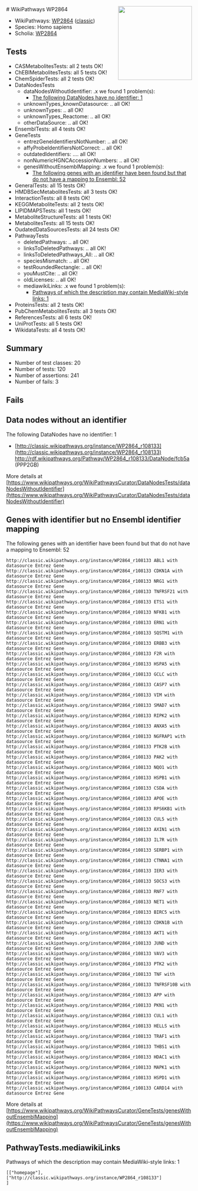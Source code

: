 <img style="float: right; width: 200px" src="https://upload.wikimedia.org/wikipedia/commons/thumb/8/83/Wplogo_with_text_500.png/640px-Wplogo_with_text_500.png" />
# WikiPathways WP2864

* WikiPathways: [WP2864](https://wikipathways.org/pathways/WP2864) ([classic](https://classic.wikipathways.org/instance/WP2864))
* Species: Homo sapiens
* Scholia: [WP2864](https://scholia.toolforge.org/wikipathways/WP2864)
## Tests
* CASMetabolitesTests: all 2 tests OK!
* ChEBIMetabolitesTests: all 5 tests OK!
* ChemSpiderTests: all 2 tests OK!
* DataNodesTests
    * dataNodesWithoutIdentifier: .x we found 1 problem(s):
        * [The following DataNodes have no identifier: 1](#d2d32fa0)
    * unknownTypes_knownDatasource: .. all OK!
    * unknownTypes: .. all OK!
    * unknownTypes_Reactome: .. all OK!
    * otherDataSource: .. all OK!
* EnsemblTests: all 4 tests OK!
* GeneTests
    * entrezGeneIdentifiersNotNumber: .. all OK!
    * affyProbeIdentifiersNotCorrect: .. all OK!
    * outdatedIdentifiers: .... all OK!
    * nonNumericHGNCAccessionNumbers: .. all OK!
    * genesWithoutEnsemblMapping: .x we found 1 problem(s):
        * [The following genes with an identifier have been found but that do not have a mapping to Ensembl: 52](#c4e5438b)
* GeneralTests: all 15 tests OK!
* HMDBSecMetabolitesTests: all 3 tests OK!
* InteractionTests: all 8 tests OK!
* KEGGMetaboliteTests: all 2 tests OK!
* LIPIDMAPSTests: all 1 tests OK!
* MetaboliteStructureTests: all 1 tests OK!
* MetabolitesTests: all 15 tests OK!
* OudatedDataSourcesTests: all 24 tests OK!
* PathwayTests
    * deletedPathways: .. all OK!
    * linksToDeletedPathways: .. all OK!
    * linksToDeletedPathways_All: .. all OK!
    * speciesMismatch: .. all OK!
    * testRoundedRectangle: .. all OK!
    * youMustCite: .. all OK!
    * oldLicenses: .. all OK!
    * mediawikiLinks: .x we found 1 problem(s):
        * [Pathways of which the description may contain MediaWiki-style links: 1](#da69cf45)
* ProteinsTests: all 2 tests OK!
* PubChemMetabolitesTests: all 3 tests OK!
* ReferencesTests: all 6 tests OK!
* UniProtTests: all 5 tests OK!
* WikidataTests: all 4 tests OK!


## Summary

* Number of test classes: 20
* Number of tests: 120
* Number of assertions: 241
* Number of fails: 3

## Fails

<a name="d2d32fa0" />

## Data nodes without an identifier

The following DataNodes have no identifier: 1

* [http://classic.wikipathways.org/instance/WP2864_r108133](http://classic.wikipathways.org/instance/WP2864_r108133) http://rdf.wikipathways.org/Pathway/WP2864_r108133/DataNode/fcb5a (PPP2GB)


More details at [https://www.wikipathways.org/WikiPathwaysCurator/DataNodesTests/dataNodesWithoutIdentifier](https://www.wikipathways.org/WikiPathwaysCurator/DataNodesTests/dataNodesWithoutIdentifier)

<a name="c4e5438b" />

## Genes with identifier but no Ensembl identifier mapping

The following genes with an identifier have been found but that do not have a mapping to Ensembl: 52
```
http://classic.wikipathways.org/instance/WP2864_r108133 ABL1 with datasource Entrez Gene
http://classic.wikipathways.org/instance/WP2864_r108133 CDKN1A with datasource Entrez Gene
http://classic.wikipathways.org/instance/WP2864_r108133 NRG1 with datasource Entrez Gene
http://classic.wikipathways.org/instance/WP2864_r108133 TNFRSF21 with datasource Entrez Gene
http://classic.wikipathways.org/instance/WP2864_r108133 ETS1 with datasource Entrez Gene
http://classic.wikipathways.org/instance/WP2864_r108133 NFKB1 with datasource Entrez Gene
http://classic.wikipathways.org/instance/WP2864_r108133 ERN1 with datasource Entrez Gene
http://classic.wikipathways.org/instance/WP2864_r108133 SQSTM1 with datasource Entrez Gene
http://classic.wikipathways.org/instance/WP2864_r108133 ERBB3 with datasource Entrez Gene
http://classic.wikipathways.org/instance/WP2864_r108133 F2R with datasource Entrez Gene
http://classic.wikipathways.org/instance/WP2864_r108133 HSPA5 with datasource Entrez Gene
http://classic.wikipathways.org/instance/WP2864_r108133 GCLC with datasource Entrez Gene
http://classic.wikipathways.org/instance/WP2864_r108133 CASP7 with datasource Entrez Gene
http://classic.wikipathways.org/instance/WP2864_r108133 VIM with datasource Entrez Gene
http://classic.wikipathways.org/instance/WP2864_r108133 SMAD7 with datasource Entrez Gene
http://classic.wikipathways.org/instance/WP2864_r108133 RIPK2 with datasource Entrez Gene
http://classic.wikipathways.org/instance/WP2864_r108133 ANXA5 with datasource Entrez Gene
http://classic.wikipathways.org/instance/WP2864_r108133 NGFRAP1 with datasource Entrez Gene
http://classic.wikipathways.org/instance/WP2864_r108133 PTK2B with datasource Entrez Gene
http://classic.wikipathways.org/instance/WP2864_r108133 PAK2 with datasource Entrez Gene
http://classic.wikipathways.org/instance/WP2864_r108133 NQO1 with datasource Entrez Gene
http://classic.wikipathways.org/instance/WP2864_r108133 HSPB1 with datasource Entrez Gene
http://classic.wikipathways.org/instance/WP2864_r108133 CSDA with datasource Entrez Gene
http://classic.wikipathways.org/instance/WP2864_r108133 APOE with datasource Entrez Gene
http://classic.wikipathways.org/instance/WP2864_r108133 RPS6KB1 with datasource Entrez Gene
http://classic.wikipathways.org/instance/WP2864_r108133 CUL5 with datasource Entrez Gene
http://classic.wikipathways.org/instance/WP2864_r108133 AXIN1 with datasource Entrez Gene
http://classic.wikipathways.org/instance/WP2864_r108133 IL7R with datasource Entrez Gene
http://classic.wikipathways.org/instance/WP2864_r108133 SERBP1 with datasource Entrez Gene
http://classic.wikipathways.org/instance/WP2864_r108133 CTNNA1 with datasource Entrez Gene
http://classic.wikipathways.org/instance/WP2864_r108133 IER3 with datasource Entrez Gene
http://classic.wikipathways.org/instance/WP2864_r108133 SOCS3 with datasource Entrez Gene
http://classic.wikipathways.org/instance/WP2864_r108133 RNF7 with datasource Entrez Gene
http://classic.wikipathways.org/instance/WP2864_r108133 NET1 with datasource Entrez Gene
http://classic.wikipathways.org/instance/WP2864_r108133 BIRC5 with datasource Entrez Gene
http://classic.wikipathways.org/instance/WP2864_r108133 CDKN1B with datasource Entrez Gene
http://classic.wikipathways.org/instance/WP2864_r108133 AKT1 with datasource Entrez Gene
http://classic.wikipathways.org/instance/WP2864_r108133 JUND with datasource Entrez Gene
http://classic.wikipathways.org/instance/WP2864_r108133 VAV3 with datasource Entrez Gene
http://classic.wikipathways.org/instance/WP2864_r108133 PTK2 with datasource Entrez Gene
http://classic.wikipathways.org/instance/WP2864_r108133 TNF with datasource Entrez Gene
http://classic.wikipathways.org/instance/WP2864_r108133 TNFRSF10B with datasource Entrez Gene
http://classic.wikipathways.org/instance/WP2864_r108133 APP with datasource Entrez Gene
http://classic.wikipathways.org/instance/WP2864_r108133 PKN1 with datasource Entrez Gene
http://classic.wikipathways.org/instance/WP2864_r108133 CUL1 with datasource Entrez Gene
http://classic.wikipathways.org/instance/WP2864_r108133 HELLS with datasource Entrez Gene
http://classic.wikipathways.org/instance/WP2864_r108133 TRAF1 with datasource Entrez Gene
http://classic.wikipathways.org/instance/WP2864_r108133 THBS1 with datasource Entrez Gene
http://classic.wikipathways.org/instance/WP2864_r108133 HDAC1 with datasource Entrez Gene
http://classic.wikipathways.org/instance/WP2864_r108133 MAPK1 with datasource Entrez Gene
http://classic.wikipathways.org/instance/WP2864_r108133 HSPD1 with datasource Entrez Gene
http://classic.wikipathways.org/instance/WP2864_r108133 CARD14 with datasource Entrez Gene
```

More details at [https://www.wikipathways.org/WikiPathwaysCurator/GeneTests/genesWithoutEnsemblMapping](https://www.wikipathways.org/WikiPathwaysCurator/GeneTests/genesWithoutEnsemblMapping)

<a name="da69cf45" />

## PathwayTests.mediawikiLinks

Pathways of which the description may contain MediaWiki-style links: 1
```
[["homepage"],
["http://classic.wikipathways.org/instance/WP2864_r108133"]
]
```

